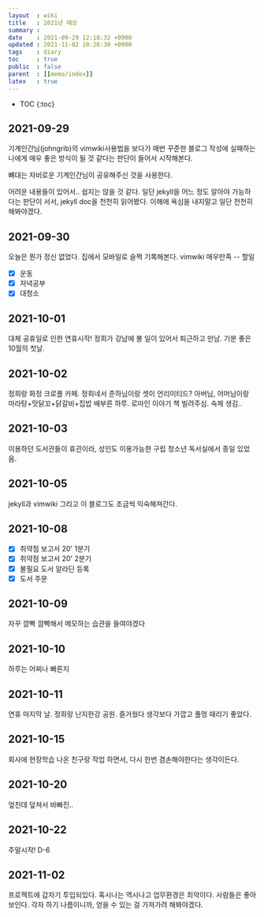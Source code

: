 ```yaml
---
layout  : wiki
title   : 2021년 메모 
summary : 
date    : 2021-09-29 12:18:32 +0900
updated : 2021-11-02 10:26:30 +0900
tags    : diary
toc     : true
public  : false
parent  : [[memo/index]]
latex   : true
---
```

* TOC
{:toc}

## 2021-09-29

기계인간님(johngrib)의 vimwiki사용법을 보다가 매번 꾸준한 블로그 작성에 실패하는 나에게 매우 좋은 방식이 될 것 같다는 판단이 들어서 시작해본다.

뼈대는 자비로운 기계인간님이 공유해주신 것을 사용한다. 

어려운 내용들이 있어서.. 쉽지는 않을 것 같다. 일단 jekyll을 어느 정도 알아야 가능하다는 판단이 서서, jekyll doc을 천천히 읽어봤다.
이해에 욕심을 내지말고 일단 천천히 해봐야겠다.


## 2021-09-30

오늘은 뭔가 정신 없었다.
집에서 모바일로 슬쩍 기록해본다.
vimwiki 매우만족
-- 할일 
- [X] 운동
- [X] 저녁공부
- [X] 대청소

## 2021-10-01

대체 공휴일로 인한 연휴시작! 
정희가 강남에 볼 일이 있어서 퇴근하고 만남.
기분 좋은 10월의 첫날.

## 2021-10-02

정희랑 화정 크로플 카페. 정희네서 준하님이랑 셋이 
언리미티드?
아버님, 어머님이랑 마라탕+맛닭꼬+닭갈비+집밥
배부른 하루.
로마인 이야기 책 빌려주심. 숙제 생김..

## 2021-10-03

이용하던 도서관들이 휴괸이라, 성인도 이용가능한 구립 청소년 독서실에서 종일 있었음.

## 2021-10-05

jekyll과 vimwiki 그리고 이 블로그도 조금씩 익숙해져간다.

## 2021-10-08
- [X] 취약점 보고서 20' 1분기
- [X] 취약점 보고서 20' 2분기
- [X] 불필요 도서 알라딘 등록
- [X] 도서 주문

## 2021-10-09
자꾸 깜빡 깜빡해서 메모하는 습관을 들여야겠다

## 2021-10-10
하루는 어찌나 빠른지

## 2021-10-11
연휴 마지막 날.
정희랑 난지한강 공원. 즐거웠다 생각보다 가깝고
풀멍 때리기 좋았다.

## 2021-10-15
회사에 현장학습 나온 친구랑 작업 하면서,
다시 한번 겸손해야한다는 생각이든다.

## 2021-10-20
엎친데 덮쳐서 바빠진..

## 2021-10-22
주말시작! D-6


## 2021-11-02
프로젝트에 갑자기 투입되있다. 
혹시나는 역시나고 업무환경은 최악이다.
사람들은 좋아보인다.
각자 하기 나름이니까, 얻을 수 있는 걸 가져가려 해봐야겠다.

